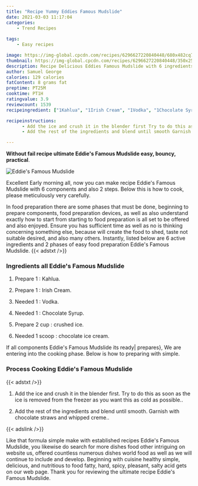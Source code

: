 ```yaml
---
title: "Recipe Yummy Eddies Famous Mudslide"
date: 2021-03-03 11:17:04
categories:
    - Trend Recipes
    
tags:
    - Easy recipes

image: https://img-global.cpcdn.com/recipes/6296627220840448/680x482cq70/eddies-famous-mudslide-recipe-main-photo.jpg
thumbnail: https://img-global.cpcdn.com/recipes/6296627220840448/350x250cq70/eddies-famous-mudslide-recipe-main-photo.jpg
description: Recipe Delicious Eddies Famous Mudslide with 6 ingredients and 2 stages of easy cooking.
author: Samuel George
calories: 129 calories
fatContent: 8 grams fat
preptime: PT25M
cooktime: PT1H
ratingvalue: 3.9
reviewcount: 1539
recipeingredient: ["1Kahlua", "1Irish Cream", "1Vodka", "1Chocolate Syrup", "2 cupcrushed ice", "1 scoopchocolate ice cream"]

recipeinstructions: 
      - Add the ice and crush it in the blender first Try to do this as soon as the ice is removed from the freezer as you want this as cold as possible 
      - Add the rest of the ingredients and blend until smooth Garnish with chocolate straws and whipped creme

---
```




**Without fail recipe ultimate Eddie&#39;s Famous Mudslide easy, bouncy, practical**. 


![Eddie&#39;s Famous Mudslide](https://img-global.cpcdn.com/recipes/6296627220840448/680x482cq70/eddies-famous-mudslide-recipe-main-photo.jpg "Eddie&#39;s Famous Mudslide")




Excellent Early morning all, now you can make recipe Eddie&#39;s Famous Mudslide with 6 components and also 2 steps. Below this is how to cook, please meticulously very carefully.

In food preparation there are some phases that must be done, beginning to prepare components, food preparation devices, as well as also understand exactly how to start from starting to food preparation is all set to be offered and also enjoyed. Ensure you has sufficient time as well as no is thinking concerning something else, because will create the food to shed, taste not suitable desired, and also many others. Instantly, listed below are 6 active ingredients and 2 phases of easy food preparation Eddie&#39;s Famous Mudslide.
{{< adstxt />}}

### Ingredients all Eddie&#39;s Famous Mudslide


1. Prepare 1 : Kahlua.

1. Prepare 1 : Irish Cream.

1. Needed 1 : Vodka.

1. Needed 1 : Chocolate Syrup.

1. Prepare 2 cup : crushed ice.

1. Needed 1 scoop : chocolate ice cream.



If all components Eddie&#39;s Famous Mudslide its ready| prepares}, We are entering into the cooking phase. Below is how to preparing with simple.

### Process Cooking Eddie&#39;s Famous Mudslide

{{< adstxt />}}


1. Add the ice and crush it in the blender first. Try to do this as soon as the ice is removed from the freezer as you want this as cold as possible..



1. Add the rest of the ingredients and blend until smooth. Garnish with chocolate straws and whipped creme..





{{< adslink />}}

Like that formula simple make with established recipes Eddie&#39;s Famous Mudslide, you likewise do search for more dishes food other intriguing on website us, offered countless numerous dishes world food as well as we will continue to include and develop. Beginning with cuisine healthy simple, delicious, and nutritious to food fatty, hard, spicy, pleasant, salty acid gets on our web page. Thank you for reviewing the ultimate recipe Eddie&#39;s Famous Mudslide.
